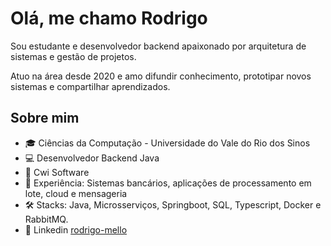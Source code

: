 # Olá, me chamo Rodrigo

Sou estudante e desenvolvedor backend apaixonado por arquitetura de sistemas e gestão de projetos. 

Atuo na área desde 2020 e amo difundir conhecimento, prototipar novos sistemas e compartilhar aprendizados.

## Sobre mim

- 🎓 Ciências da Computação -  Universidade do Vale do Rio dos Sinos
- 💻 Desenvolvedor Backend Java
- 🏢 Cwi Software
-  🏦 Experiência: Sistemas bancários, aplicações de processamento em lote, cloud e mensageria
- 🛠️ Stacks: Java, Microsserviços, Springboot, SQL, Typescript, Docker e RabbitMQ.
- 🔵 Linkedin [rodrigo-mello](https://www.linkedin.com/in/rodrigo-mello-323041193/)
